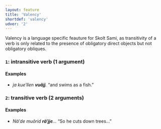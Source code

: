 ```yaml
---
layout: feature
title: 'Valency'
shortdef: 'valency'
udver: '2'
---
```


Valency is a language specific feauture for Skolt Sami, as transitivity of a verb is only related to the presence of obligatory direct objects but not obligatory obliques.

### <a name="1">`1`</a>: intransitive verb (1 argument)

#### Examples

* _ja kueʹllen <b>vuâjj</b>._ “and swims as a fish.”

### <a name="2">`2`</a>: transitive verb (2 arguments)


#### Examples

* _Näʹde muõrid <b>räʹjje</b>..._ “So he cuts down trees...”


<!-- Interlanguage links updated Ne 5. května 2024, 18:20:25 CEST -->
